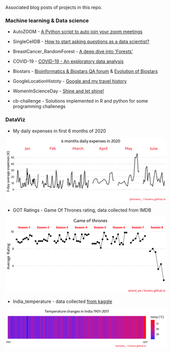 
Associated blog posts of projects in this repo.

### Machine learning & Data science

* AutoZOOM - [A Python script to auto join your zoom meetings](https://itsvenu.github.io/post/auto-zoom/) 

* SingleCellDB - [How to start asking questions as a data scientist?](https://itsvenu.github.io/post/ds-qa/) 

* BreastCancer_RandomForest - [A deep dive into 'Forests'](https://itsvenu.github.io/post/brca-random-forests/)

* COVID-19 - [COVID-19 - An exploratory data analysis](https://itsvenu.github.io/post/covid-19/)

* Biostars - [Bioinformatics & Biostars QA forum](https://itsvenu.github.io/post/bioinformatics-biostars/) & [Evolution of Biostars](https://www.biostars.org/p/365738/)

* GoogleLocationHistoty - [Google and my travel history](https://itsvenu.github.io/post/travel-history/)

* WomenInScienceDay - [Shine and let shine!](https://itsvenu.github.io/post/women-in-science/)

* cb-challenge - Solutions implemented in R and python for some programming challenegs

### DataViz

* My daily expenses in first 6 months of 2020

![exp](Expenses_Jan2Jun2020/expenses.png)

* GOT Ratings - Game Of Thrones rating, data collected from IMDB

![GOT RATING](GOT_Ratings/rating.png)

* India_temperature - data collected [from kaggle](https://www.kaggle.com/venky73/temperatures-of-india/version/1)

![TEMP](India_temperature/temp.png)


